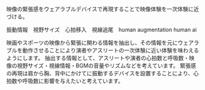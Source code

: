 映像の緊張感をウェアラブルデバイスで再現することで映像体験を一次体験に近づける。

振動情報　視野サイズ　心拍移入　視線追尾　human augmentation human ai

映画やスポーツの映像から緊張に関わる情報を抽出し、その情報を元にウェアラブルを動作させることにより演者やアスリートの一次体験に近い体験を味わえるようにします。
抽出する情報として、アスリートや演者の心拍数と呼吸数・映像の視野サイズ・視線情報・BGMの音量やリズムなどを考えています。
緊張感の再現は肩から胸、背中にかけてに振動するデバイスを設置することにより、心拍数や呼吸数に影響を与えたいと考えています。
